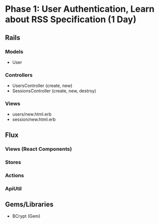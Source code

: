 # Phase 1: User Authentication, Learn about RSS Specification (1 Day)

## Rails
### Models
* User

### Controllers
* UsersController (create, new)
* SessionsController (create, new, destroy)

### Views
* users/new.html.erb
* session/new.html.erb

## Flux
### Views (React Components)

### Stores

### Actions

### ApiUtil

## Gems/Libraries
* BCrypt (Gem)
